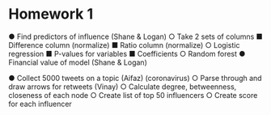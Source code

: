 # Homework 1

●	Find predictors of influence (Shane & Logan)
○	Take 2 sets of columns
■	Difference column (normalize)
■	Ratio column (normalize)
○	Logistic regression
■	P-values for variables
■	Coefficients
○	Random forest
●	Financial value of model (Shane & Logan)

●	Collect 5000 tweets on a topic (Aifaz) (coronavirus)
○	Parse through and draw arrows for retweets (Vinay)
○	Calculate degree, betweenness, closeness of each node 
○	Create list of top 50 influencers
○	Create score for each influencer 
